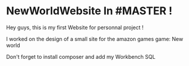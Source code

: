 # NewWorldWebsite In #MASTER !

Hey guys, this is my first Website for personnal project !

I worked on the design of a small site for the amazon games game: New world

Don't forget to install composer and add my Workbench SQL
